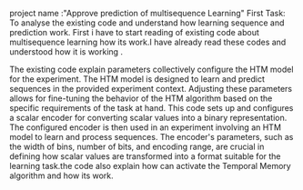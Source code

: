 project name :"Approve prediction of multisequence Learning"
First Task:
To analyse the existing code and understand how learning sequence and prediction work. First i have to start reading of existing code about multisequence learning how its work.I have already read these codes and understood how it is working .


The existing code explain parameters collectively configure the HTM model for the experiment. The HTM model is designed to learn and predict sequences in the provided experiment context. Adjusting these parameters allows for fine-tuning the behavior of the HTM algorithm based on the specific requirements of the task at hand. This code sets up and configures a scalar encoder for converting scalar values into a binary representation. The configured encoder is then used in an experiment involving an HTM model to learn and process sequences. The encoder's parameters, such as the width of bins, number of bits, and encoding range, are crucial in defining how scalar values are transformed into a format suitable for the learning task.the code also explain how can activate the Temporal Memory algorithm and how its work.